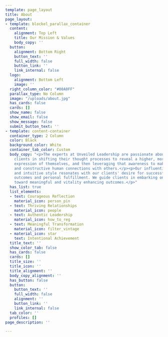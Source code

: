 ```yaml
---
template: page_layout
title: About
page_layout:
- template: blockel_parallax_container
  content:
    alignment: Top Left
    title: Our Mission & Values
    body_copy: ''
  button:
    alignment: Bottom Right
    button_text: ''
    full_width: false
    button_link: ''
    link_internal: false
  logo:
    alignment: Bottom Left
    image: ''
  right_column_color: "#00A0FF"
  parallax_type: No Column
  image: "/uploads/about.jpg"
  has_cards: false
  cards: []
  show_name: false
  show_email: false
  show_message: false
  submit_button_text: ''
- template: content-container
  container_type: 2 Column
  color: Black
  background_color: White
  container_tab_color: Custom
  body_copy: "<p>The experts at Unveiled Leadership are passionate about supporting
    clients in shifting their thought processes to reveal a higher, more powerful,
    expression of themselves, and then leveraging that awareness to make creative
    and constructive human connections with others.</p><p>Our influential approach
    and intuitive style resonates with our clients' desire for successful business
    outcomes and personal fulfillment. We guide clients in embarking on a journey
    toward meaningful and vitality enhancing outcomes.</p>"
  has_list: true
  list_elements:
  - text: Courageous Reflection
    material_icon: person_pin
  - text: Thriving Relationships
    material_icon: people
  - text: Authentic Leadership
    material_icon: how_to_reg
  - text: Meaningful Transformation
    material_icon: filter_vintage
  - material_icon: star
    text: Intentional Achievement
  title_text: ''
  show_color_tab: false
  has_cards: false
  cards: []
  title_size: ''
  title_icon: ''
  title_alignment: ''
  body_copy_alignment: ''
  has_button: false
  button:
    button_text: ''
    full_width: false
    alignment: ''
    button_link: ''
    link_internal: false
  tab_color: ''
  profiles: []
page_description: ''

---
```

